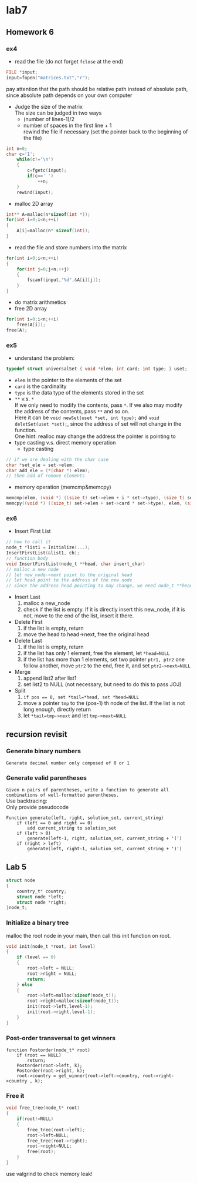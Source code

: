 # lab7
## Homework 6
### ex4
- read the file (do not forget `fclose` at the end)  
```c
FILE *input;
input=fopen("matrices.txt","r");
```
 pay attention that the path should be relative path instead of absolute path, since absolute path depends on your own computer
- Judge the size of the matrix  
   The size can be judged in two ways
   - (number of lines-1)/2
   - number of spaces in the first line + 1  
   rewind the file if necessary (set the pointer back to the beginning of the file)  
```c
int n=0;
char c='1';
    while(c!='\n')
    {
        c=fgetc(input);
        if(c==' ')
            ++n;
    }
    rewind(input);
```
- malloc 2D array
```c
int** A=malloc(n*sizeof(int *));
for(int i=0;i<n;++i)
{
    A[i]=malloc(n* sizeof(int));
}
```
- read the file and store numbers into the matrix
```c
for(int i=0;i<n;++i)
{
    for(int j=0;j<n;++j)
    {
        fscanf(input,"%d",&A[i][j]);
    }
}
```
- do matrix arithmetics
- free 2D array
```c
for(int i=0;i<n;++i)
    free(A[i]);
free(A);
```


### ex5
- understand the problem: 
```c
typedef struct universalSet { void *elem; int card; int type; } uset;
```
   -  `elem` is the pointer to the elements of the set
   -  `card` is the cardinality
   -  `type` is the data type of the elements stored in the set
- `**` v.s. `*`  
  If we only need to modify the contents, pass `*`. If we also may modify the address of the contents, pass `**` and so on.  
  Here it can be `void newSet(uset *set, int type);` and  `void deletSet(uset *set);`, since the address of set will not change in the function.  
  One hint: realloc may change the address the pointer is pointing to
- type casting v.s. direct memory operation
   - type casting
```c
// if we are dealing with the char case
char *set_ele = set->elem;
char add_ele = (*(char *) elem);
// then add of remove elements
```
   - memory operation (memcmp&memcpy)
```c
memcmp(elem, (void *) ((size_t) set->elem + i * set->type), (size_t) set->type) // compare the new element `elem` with the i th element of the set
memcpy((void *) ((size_t) set->elem + set->card * set->type), elem, (size_t) set->type); //copy the value of the new `elem` to the end of the set
```

### ex6
- Insert First List  
```c
// how to call it
node_t *list1 = Initialize(...);
InsertFirstList(&list1, ch);
// function body
void InsertFirstList(node_t **head, char insert_char)
// malloc a new node
// let new_node->next point to the original head
// let head point to the address of the new node
// since the address head pointing to may change, we need node_t **head
```
- Insert Last
  1. malloc a new_node
  2. check if the list is empty. If it is directly insert this new_node, if it is not, move to the end of the list, insert it there.
- Delete First
  1. if the list is empty, return
  2. move the head to head->next, free the original head
- Delete Last
  1. if the list is empty, return
  2. if the list has only 1 element, free the element, let `*head=NULL`
  3. if the list has more than 1 elements, set two pointer `ptr1, ptr2` one follow another, move `ptr2` to the end, free it, and set `ptr2->next=NULL`
- Merge
  1. append list2 after list1
  2. set list2 to NULL (not necessary, but need to do this to pass JOJ)
- Split
  1. `if pos == 0, set *tail=*head, set *head=NULL`
  2.  move a pointer `tmp` to the (pos-1) th node of the list. If the list is not long enough, directly return
  3. let `*tail=tmp->next` and let `tmp->next=NULL`

## recursion revisit
### Generate binary numbers
`
Generate decimal number only composed of 0 or 1
`
### Generate valid parentheses 
`
Given n pairs of parentheses, write a function to generate all combinations of well-formatted parentheses.
`  
Use backtracing:  
Only provide pseudocode
```
Function generate(left, right, solution_set, current_string)
    if (left == 0 and right == 0)
        add current_string to solution_set
    if (left > 0)
        generate(left-1, right, solution_set, current_string + '(')
    if (right > left)
        generate(left, right-1, solution_set, current_string + ')')      
```

## Lab 5
```c
struct node  
{ 
    country_t* country; 
    struct node *left; 
    struct node *right; 
}node_t;
```
### Initialize a binary tree
malloc the root node in your main, then call this init function on root.
```c
void init(node_t *root, int level)
{
    if (level == 0)
    {
        root->left = NULL;
        root->right = NULL;
        return;
    } else
    {
        root->left=malloc(sizeof(node_t));
        root->right=malloc(sizeof(node_t));
        init(root->left,level-1);
        init(root->right,level-1);
    }
}
```
### Post-order transversal to get winners
```
function Postorder(node_t* root)  
    if (root == NULL) 
        return; 
    Postorder(root->left, k);
    Postorder(root->right, k);
    root->country = get_winner(root->left->country, root->right->country , k);
```
### Free it
```c
void free_tree(node_t* root)
{
    if(root!=NULL)
    {
        free_tree(root->left);
        root->left=NULL;
        free_tree(root->right);
        root->right=NULL;
        free(root);
    }
}
```
use valgrind to check memory leak!
